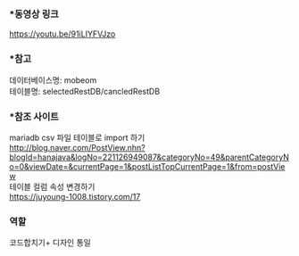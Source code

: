 ### *동영상 링크  
https://youtu.be/91iLIYFVJzo  

### *참고  
데이터베이스명: mobeom   
테이블명: selectedRestDB/cancledRestDB  

### *참조 사이트  
mariadb csv 파일 테이블로 import 하기    
http://blog.naver.com/PostView.nhn?blogId=hanajava&logNo=221126949087&categoryNo=49&parentCategoryNo=0&viewDate=&currentPage=1&postListTopCurrentPage=1&from=postView  
테이블 컬럼 속성 변경하기  
https://juyoung-1008.tistory.com/17  

### 역할   
코드합치기+ 디자인 통일
